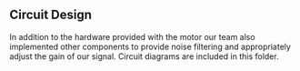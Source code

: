 <h2>Circuit Design</h2>
In addition to the hardware provided with the motor our team also implemented other components to provide noise filtering and appropriately adjust the gain of our signal. Circuit diagrams are included in this folder.
